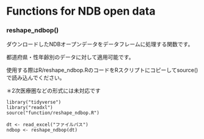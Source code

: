 # Functions for NDB open data

### reshape_ndbop()

ダウンロードしたNDBオープンデータをデータフレームに処理する関数です。

都道府県・性年齢別のデータに対して適用可能です。

使用する際はR/reshape_ndbop.RのコードをRスクリプトにコピーしてsource()で読み込んでください。

＊2次医療圏などの形式には未対応です

```{r}
library("tidyverse")
library("readxl")
source("function/reshape_ndbop.R")

dt <- read_excel("ファイルパス")
ndbop <- reshape_ndbop(dt)
```
